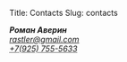 Title: Contacts
Slug: contacts

<address>
  <strong>Роман Аверин</strong><br>
  <a href="mailto:rastler@gmail.com">rastler@gmail.com</a><br>
	<abbr title="телефон">+7(925) 755-5633</abbr> 
</address>